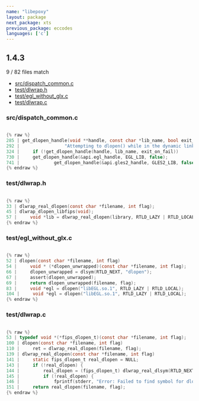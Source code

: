 ```yaml
---
name: "libepoxy"
layout: package
next_package: xts
previous_package: eccodes
languages: ['c']
---
```

## 1.4.3
9 / 82 files match

 - [src/dispatch_common.c](#srcdispatch_commonc)
 - [test/dlwrap.h](#testdlwraph)
 - [test/egl_without_glx.c](#testegl_without_glxc)
 - [test/dlwrap.c](#testdlwrapc)

### src/dispatch_common.c

```c

{% raw %}
285 | get_dlopen_handle(void **handle, const char *lib_name, bool exit_on_fail)
292 |                 "Attempting to dlopen() while in the dynamic linker.\n");
324 |     if (!get_dlopen_handle(handle, lib_name, exit_on_fail))
730 |     get_dlopen_handle(&api.egl_handle, EGL_LIB, false);
741 |             get_dlopen_handle(&api.gles2_handle, GLES2_LIB, false);
{% endraw %}

```
### test/dlwrap.h

```c

{% raw %}
33 | dlwrap_real_dlopen(const char *filename, int flag);
45 | dlwrap_dlopen_libfips(void);
57 |     void *lib = dlwrap_real_dlopen(library, RTLD_LAZY | RTLD_LOCAL);    \
{% endraw %}

```
### test/egl_without_glx.c

```c

{% raw %}
52 | dlopen(const char *filename, int flag)
54 |     void * (*dlopen_unwrapped)(const char *filename, int flag);
66 |     dlopen_unwrapped = dlsym(RTLD_NEXT, "dlopen");
67 |     assert(dlopen_unwrapped);
69 |     return dlopen_unwrapped(filename, flag);
83 |     void *egl = dlopen("libEGL.so.1", RTLD_LAZY | RTLD_LOCAL);
104 |     void *egl = dlopen("libEGL.so.1", RTLD_LAZY | RTLD_LOCAL);
{% endraw %}

```
### test/dlwrap.c

```c

{% raw %}
53 | typedef void *(*fips_dlopen_t)(const char *filename, int flag);
100 | dlopen(const char *filename, int flag)
110 |     ret = dlwrap_real_dlopen(filename, flag);
139 | dlwrap_real_dlopen(const char *filename, int flag)
141 |     static fips_dlopen_t real_dlopen = NULL;
143 |     if (!real_dlopen) {
144 |         real_dlopen = (fips_dlopen_t) dlwrap_real_dlsym(RTLD_NEXT, "dlopen");
145 |         if (!real_dlopen) {
146 |             fprintf(stderr, "Error: Failed to find symbol for dlopen.\n");
151 |     return real_dlopen(filename, flag);
{% endraw %}

```
